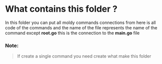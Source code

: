 # What contains this folder ?

In this folder you can put all moldy commands connections from here is all code of the commands and the name of the file represents the name of the command except **root.go** this is the connection to the **main.go** file

### Note:

> If create a single command you need create what make this folder
